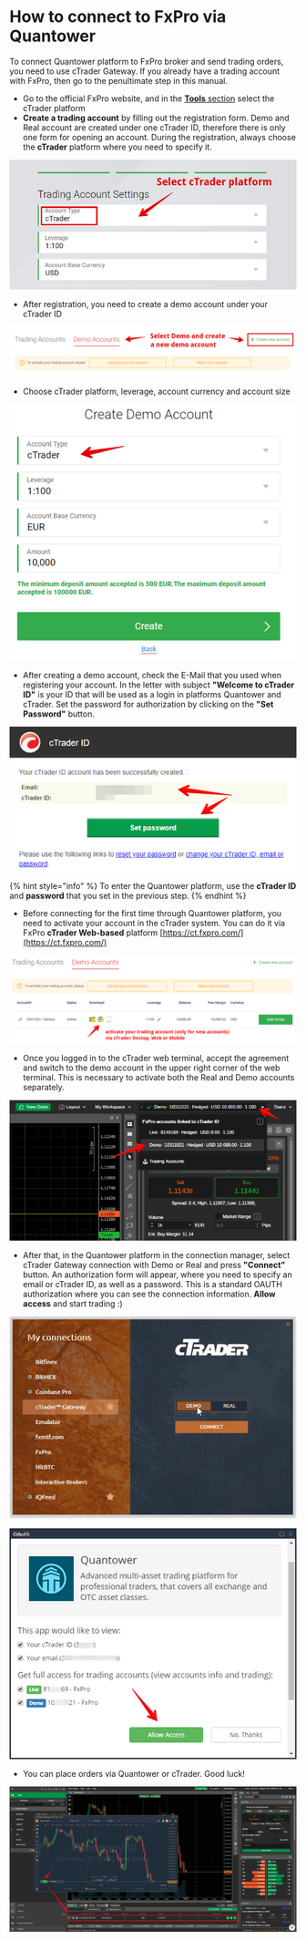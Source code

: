 # How to connect to FxPro via Quantower

To connect Quantower platform to FxPro broker and send trading orders, you need to use cTrader Gateway. If you already have a trading account with FxPro, then go to the penultimate step in this manual.

* Go to the official FxPro website, and in the [**Tools** section](https://www.fxpro.com/trading-platforms/ctrader) select the cTrader platform
* **Create a trading account** by filling out the registration form. Demo and Real account are created under one cTrader ID, therefore there is only one form for opening an account. During the registration, always choose the **cTrader** platform where you need to specify it.

![Select cTrader platform during the registration process](../../.gitbook/assets/register-with-fxpro-_-select-ctrader.png)

* After registration, you need to create a demo account under your cTrader ID

![](../../.gitbook/assets/fxpro-direct-create-demo.png)

* Choose cTrader platform, leverage, account currency and account size

![](../../.gitbook/assets/fxpro-direct-demo.png)

* After creating a demo account, check the E-Mail that you used when registering your account. In the letter with subject **"Welcome to cTrader ID"** is your ID that will be used as a login in platforms Quantower and cTrader. Set the password for authorization by clicking on the **"Set Password"** button.

![](../../.gitbook/assets/set-password.png)

{% hint style="info" %}
To enter the Quantower platform, use the **cTrader ID** and **password** that you set in the previous step.
{% endhint %}

* Before connecting for the first time through Quantower platform, you need to activate your account in the cTrader system. You can do it via FxPro **cTrader Web-based** platform [https://ct.fxpro.com/](https://ct.fxpro.com/)

![](../../.gitbook/assets/fxpro-ctrader-activation.png)

* Once you logged in to the cTrader web terminal, accept the agreement and switch to the demo account in the upper right corner of the web terminal. This is necessary to activate both the Real and Demo accounts separately.

![](../../.gitbook/assets/select-demo-account.png)

* After that, in the Quantower platform in the connection manager, select cTrader Gateway connection with Demo or Real and press **"Connect"** button. An authorization form will appear, where you need to specify an email or cTrader ID, as well as a password. This is a standard OAUTH authorization where you can see the connection information. **Allow access** and start trading :\)

![](../../.gitbook/assets/ctrader-connection.gif)

![](../../.gitbook/assets/oauth-2019-08-14-18.57.12.png)

* You can place orders via Quantower or cTrader. Good luck!

![](../../.gitbook/assets/chart-on-ctrader-an-quantower.png)

  






